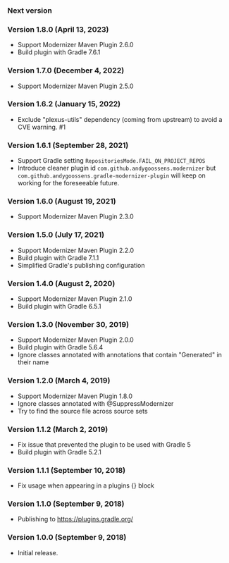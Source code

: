 ### Next version

### Version 1.8.0 (April 13, 2023)

* Support Modernizer Maven Plugin 2.6.0
* Build plugin with Gradle 7.6.1

### Version 1.7.0 (December 4, 2022)

* Support Modernizer Maven Plugin 2.5.0

### Version 1.6.2 (January 15, 2022)

* Exclude "plexus-utils" dependency (coming from upstream) to avoid a CVE
  warning. #1

### Version 1.6.1 (September 28, 2021)

* Support Gradle setting `RepositoriesMode.FAIL_ON_PROJECT_REPOS`
* Introduce cleaner plugin id `com.github.andygoossens.modernizer` but
  `com.github.andygoossens.gradle-modernizer-plugin` will keep on working for
  the foreseeable future.

### Version 1.6.0 (August 19, 2021)

* Support Modernizer Maven Plugin 2.3.0

### Version 1.5.0 (July 17, 2021)

* Support Modernizer Maven Plugin 2.2.0
* Build plugin with Gradle 7.1.1
* Simplified Gradle's publishing configuration

### Version 1.4.0 (August 2, 2020)

* Support Modernizer Maven Plugin 2.1.0
* Build plugin with Gradle 6.5.1

### Version 1.3.0 (November 30, 2019)

* Support Modernizer Maven Plugin 2.0.0
* Build plugin with Gradle 5.6.4
* Ignore classes annotated with annotations that contain "Generated" in their
  name

### Version 1.2.0 (March 4, 2019)

* Support Modernizer Maven Plugin 1.8.0
* Ignore classes annotated with @SuppressModernizer
* Try to find the source file across source sets

### Version 1.1.2 (March 2, 2019)

* Fix issue that prevented the plugin to be used with Gradle 5
* Build plugin with Gradle 5.2.1

### Version 1.1.1 (September 10, 2018)

* Fix usage when appearing in a plugins {} block

### Version 1.1.0 (September 9, 2018)

* Publishing to https://plugins.gradle.org/

### Version 1.0.0 (September 9, 2018)

* Initial release.
